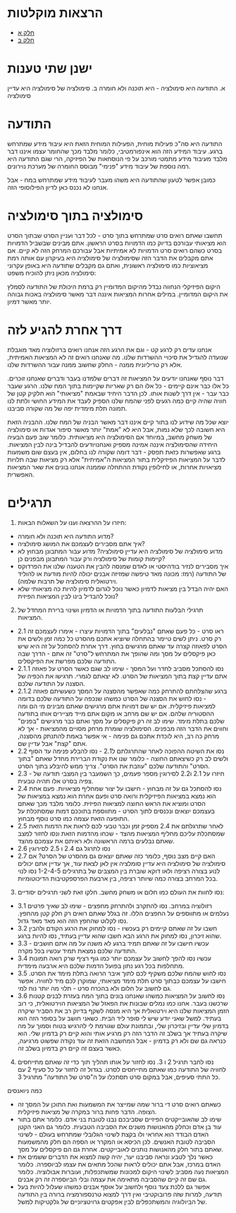 הרצאות מוקלטות
=====

- [חלק א](https://soundcloud.com/michael-simkin/dlugmvy63xau)
- [חלק ב](https://soundcloud.com/michael-simkin/0oumsje1t0pm)

ישנן שתי טענות
=====

א. התודעה היא סימולציה - היא תוכנה ולא חומרה 
ב. סימולציה של סימולציה היא עדיין סימולציה 

התודעה
=====

התודעה היא סה"כ פעילות מוחית, הפעילות המוחית הזאת היא עיבוד מידע שמתרחש ברגע. עיבוד המידע הזה הוא אינפורמטיבי, כלומר מלבד מכך שהחומר עצמו איננו דבר מלבד מעיבוד מידע מתמטי מורכב על פי הנוסחאות של הפיזיקה, הרי שגם התודעה היא רמה נוספת של עיבוד מידע "פנימי" מבוסס החומרה של מערכת נוירונים.

כמובן אפשר לטעון שהתודעה היא משהו מעבר לעיבוד מידע שמתרחש במח - אבל אנחנו לא נכנס כאן לדיון הפילוסופי הזה. 

סימולציה בתוך סימולציה
=====

תחשבו שאתם רואים סרט שמתרחש בתוך סרט - לכל דבר ועניין הסרט שבתוך הסרט הוא מציאותי עבורכם בדיוק כמו הדמויות בסרט הראשון. אתם מבינים שבשביל הדמויות בסרט כשהם רואים סרט הדמויות לא אמיתיות אבל עבורכם המרחק הזה לא קיים. אם אתם מקבלים את הדבר הזה שסימולציה של סימולציה היא בעיקרון עם אותה רמת מציאוציות כמו סימולציה ראשונית, ואתם גם מקבלים שתודעה היא באופן עקרוני סימולציה מכאן ניתן להוכיח משפט:

היקום הפיזיקלי הנחווה נבדל מהיקום המדומיין רק ברמת היכולת של התודעה לסמלץ את היקום המדומיין. במילים אחרות המציאות איננה דבר מאשר סימולציה באכות גבוהה יותר מאשר דמיון. 

דרך אחרת להגיע לזה
=====

אנחנו עדים רק לרגע קט - וגם את הרגע הזה אנחנו רואים ברזולוציה מאד מוגבלת שנועדה להגדיל את סיכויי ההשרדות שלנו. מה שאנחנו רואים זה לא המציאות האמיתית, אלא רק טריליונית ממנה - החלק שחשוב ממנה עבור ההשרדות שלנו. 

דבר נוסף שאנחנו יודעים על המציאות זה דברים שלמדנו בעבר ודברים שאנחנו זוכרים. כל אלו כבר אינם קיימים - כל אלו הם רק שאריות שקיימות בתוך המח שלנו. הרגע שעבר כבר עבר - אין דרך לשנות אותו. לכן הדבר היחיד שבאמת "מציאותי" הוא חלקיק קטן של חוויה שהיה קיים כמה רגעים לפני שהמח שלנו הספיק לעבד את המידע החושי ולתת לנו תמונה תלת מימדית יפה של מה שקורה סביבנו. 

יוצא שכל מה שידוע לנו בתור קיים איננו דבר מאשר הבניה של המח שלנו. ההבניה הזאת היא חשובה לכך שלא נמות, אבל היא לא "אמת" יותר מאשר סיפור אגדות או סימולציה של משחק מחשב, במיוחד אם הסימולציה היא מציאותית. כלומר שוב פעם הבעיה היחידה שהסימולציה איננה אמינה מספיק ואנחנויודעים להבדיל בינה לבין המציאות. ברגע שאפשרות כזאת תפסק - דבר דומה שקורה לנו בחלום, אין בעצם שום משמעות לדבר על המציאות הפיזיקלית בתור המציאות ה"אמיתית" אלא רק מציאות שבה תלויות מציאויות אחרות, או לחילופין נקודת ההתחלה שממנה אנחנו בונים את שאר המציאות האפשרית. 

תרגילים
=====

1. חיזרו על ההרצאה וענו על השאלות הבאות: 
 - מדוע התודעה היא תוכנה ולא חומרה? 
 - איך אתם מסבירים לעצמכם את המושג סימולציה? 
 -  מדוע סימולציה של סימולציה היא עדיין סימולציה? מדוע עבור המתבונן מבחוץ לא קיימות קומות של סימולציה ורק עבור המתבונן מבפנים כן? 
 - איך מסבירים לנזיר בודהיסטי או לאדם שמנסה להבין את הטענה שלנו את הפרדוקס של התודעה  (רמז: מכונה מאד טיפשה שמזיזה אבנים יכולה להיות מודעת או להוליד וירטואלית סימולציה של תרבות שלמה).
 - האם יהיה הבדל בין מציאות לדמיון כאשר נוכל לגרום לדמיון להיות כה מציאותי שלא נוכל להבדיל בינו לבין המציאות הפיזית? 
 
2. תרגילי הבלעות התודעה בתוך הדמויות או הדמיון ושינוי ברירת המחדל של המציאות. 

- 2.1 ראו סרט - כל פעם שאתם "נבלעים" בתוך הדמויות עיצרו - אימרו לעצמכם זה רק סרט. ניתן לשים טיימר בהתחלה שיוציא אתכם מהסרט כל כמה זמן ולשים את הסרט לפאוזה קצרה עד שאתם מרגישים בחוץ. דרך אחרת להסתכל על זה היא שיש כאן פיקסלים על מסך ומה שהופך את המתרחש ל"סרט" זה אתם - הדרך שבה התודעה שלכם מפרשת את הפיקסלים.
- 2.1.1 נסו להסתכל מסביב לחדר ועל המסך - שימו לב שגם כאשר הסרט על פאוזה אתם עדיין קצת בתוך המציאות של הסרט. לא יצאתם לגמרי. תרגישו את הכפיה של הסצנה על התודעה שלכם. 
- 2.1.2 ברגע שהצלחתם להתרחק כמה שאפשר מהסצנה על המסך כשעשיתם פאוזה - נסו לחוש את הסצנה של הסרט כמשהו שנכפה על התודעה שלכם בדומה למציאות פיזיקלית. אם יש שם דמויות אתם מרגישים שאתם מבינים מי הם ומה ההסטוריה שלהם. אם יש שם מרחב או מקום אתם מייד מציירים אותו בתודעה שלכם בתלת מימד. שימו לב זה רק פיקסלים על מסך ואתם כבר מרגישים "בפנים" וחווים את הדבר הזה מבפנים. הסימולציה שומרת מרחק מסויים מהמציאות - אך לא מרחק כה רב, היא לוכדת אתכם גם פנימה - אי אפשר באמת להתנתק מהסצנה, אתם "קצת" אבל עדיין שם. 
- 2.2 נסו את השיטה ההפוכה לאחר שהתרגלתם ל2.1 - נסו להבלע פנימה עד הסוף ולשים לב רק כשיצאתם החוצה - כלומר שנו את נקודת הברירת מחדל שאתם "בתוך הסרט" והתודעה שלכם "עוזבת את הסרט". צריך ממש להיבלע בתוך הסרט.  
- 2.3 - חיזרו על 2.1 ו2.2 לסירוגין מספר פעמים, כך השמעבר בין המצבי תודעה של צפיה בסרט אלו תהיה טבעית.
- 2.4 נסו להסתכל גם על זה מבחוץ - חישבו על יצור שמחליף מציאויות. פעם אחת הוא נמצא במציאות הפיזיקלית ורואה סרט ופעם אחרת הוא נמצא במציאות של הסרט ומוציא את הראש החוצה למציאות הפיזית. כלומר מלבד מכך שאתם בעצמכם יוצאים ונכנסים לתוך הסרט - מתווספת בתוככם דמות שמסתכלת על התופעה הזאת עצמה כמו סרט נוסף מבחוץ.
- 2.5 לאחר שתרגלתם את 2.4 מספיק זמן וכבר טבעי לכם לראות את הדמות הזאת שמסתכלת עליכם מחליף המציאות מהצד - שכחו מהדמות הזאת ונסו לחזור למצב שאתם נבלעים ברמה הראשונה ולא ראיתם את עצמכם מהצד. 
- 2.6 נסו לתרגל גם 2.4 ו 2.5 לסירוגין
- 2.7 האם קיים מצב נוסף, כלומר כזה שאתם יוצאים גם מהסרט של הסרט? אם סימולציה של סימולציה היא עדיין סומלציה אין לאן לצאת עוד, אך עדיין אתם יכולים לנוע בצורה רציפה ולאו דוקא שוברת בין המצבים של בתרגילים 1-2-4-5 נסו לנוי בכל המרחב בצורה כמה שיותר רציפה, בין ארבעת הפרספקטיבות הדיכוטומיות. 

3. נסו לחוות את העולם כמו חלום או משחק מחשב. חלקו זאת לשני תרגילים יסודיים: 
- 3.1 רזולוציה במרחב. נסו להתקרב ולהתרחק מחפצים - שימו לב שאיך פרטים נעלמים או מתווספים על החפצים הללו. זה בגלל שאתם רואים רק חלק קטן מהחפץ. נסו לקלוט שהחפץ הזה הוא מאד מאד גדול. 
- 3.2 חשבו על זה שאתם קיימים רק בעכשיו - נסו למחוק את הרגע הקודם ולהבין שהוא זיכרון, נסו למחוק את הרגע הבא חשבו שהוא עדיין בעתיד, נסו להיות ברגע. 
- 3.3 עכשיו חישבו על זה שאתם תמיד ברגע לא משנה על מה אתם חושבים - התודעה שלכם נמצאת תמיד עכשיו בכל מקרה. 
- 3.4 עכשיו נסו להפך לחשוב על עצמכם יותר כמו גוף רציף שרק רואה תמונות מתחלפות בכל רגע נתון בפועל הדמות שלכם היא ארבעה מימדית. 
- 3.5 נסו לחוש שהמח שלכם משקיף לכם לתוך איבר הרואה בתלת מימד את הסרט. חישבו על עצמכם כבתוך סרט תלת מימד מציאותי, שמוקרן לכם מיד לחוויה. אפשר גם לחשוב על חלום ולא בהכרח סרט - תלוי מה יותר נוח למי. 
- 3.6 נסו לחשוב על המציאות כמשהו שאנחנו בונים בתוך המח בעזרת לבנים קטנות שרכשנו בעבר. אחנו כמו נמלים שבונות את הפאזל של המציאות הוירטואלית, כי רוב הזמן המציאות שלנו היא וירטואלית אך היא מנסה לשקף בדיוק רב את הסביר שיקרה בעתיד. למשל שאני יודע שיש לי סופר ליד הבית. כשאני חושב על בסופר הזה הוא בדמיון שלי עדיין ובזיכרון שלי, ובתמונת עולם שגורמת לי להרגיש בטוח וסמוך על מה שיקרה בעתיד אך בשלב זה הדבר הזה רק מרגיע אותי והוא קיים רק בדמיון שלי. הוא כנראה גם שם ולא רק בדמיון - אבל המחשבה הזאת זה עוד נקודה שפשוט מרגיעה, כאשר בעצם זה קיים רק בדמיון בשלב זה. 

4. נסו לחבר תרגיל 2 ו 3. נסו לחזור על אותו תהליך תוך כדי זה שאתם מתייחסים לחוויה של התודעה כמו שאתם מתייחסים לסרט. בגדול זה לחזור על כל סעיף 2 עם כל התתי סעיפים, אבל במקום סרט תסתכלו על ה"סרט של התודעה" מתרגיל 3. 

כמה ניואנסים 

- כשאתם רואים סרט די ברור שמה שמייצר את המשמעות ואת התוכן על המסך זה הצופה. הדבר פחות ברור במקרה של מציאות פיזיקלית. 
- שימו לב שהאובייקטים הפיזיים שסביבכם נבנו לטובת בני אדם. כלומר אתם בתור עוד בן אדם וכחלק מהאנושות משנים את הסביבה הטבעית. כלומר גם האני הקטן האדם הבודד הוא אחראי ולו בקצת לשינוי הגלובלי שמתרחש בעולם - לשינוי הסביבה לטובת האנשים. לכן הכיסא או המקרר או הספה הם חלק מהמשמעות שאתם בתור חלק מהאנושות נותנים לאובייקטים. אחרת גם הם פיקסלים על מסך. 
- כאשר נלך לטבע ונראה סביבנו יער, יהיה קשה למצוא את הדברים ששמים את האדם במרכז, אבל אתם יכולים לראות שהכל מתאים את עצמו לביוספרה. כלומר המציאות נעה מסביב לשינוי היקום למכונות שמשתכפלות, ועוברות אבולוציה. כלומר גם שם זה קיים שהסביבה מתאימה את עצמה ובלי הביוספרה זה רק אבנים. 
- אפשר גם ללכת צעד נוסף ולחשוב על אוסף אבנים כמשהו שעלול להיות בעל תודעה, למרות שזה פרובוקטיבי ואין דרך למצוא טרנספורמציה ברורה בין התודעה של הביולוגיה והמשתכפלים לבין אפקטים גרויטציוניים של גלקטיקות למשל. 

